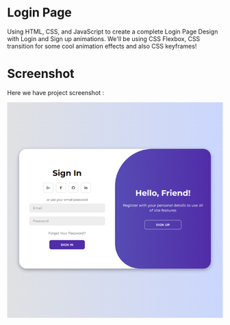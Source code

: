 # Login Page
Using  HTML, CSS, and JavaScript to create a complete Login Page Design with Login and Sign up animations. We'll be using CSS Flexbox, CSS  transition for some cool animation effects and also CSS keyframes!

# Screenshot
Here we have project screenshot :

![screenshot](screenshot.jpg)

